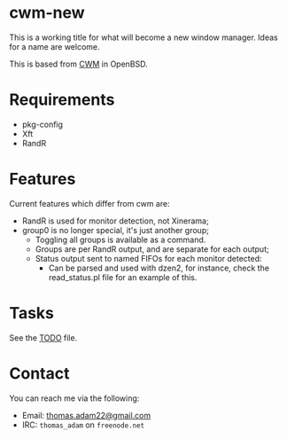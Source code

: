 # cwm-new

This is a working title for what will become a new window manager.  Ideas
for a name are welcome.

This is based from
[CWM](http://cvsweb.openbsd.org/cgi-bin/cvsweb/xenocara/app/cwm/) in
OpenBSD.

# Requirements

* pkg-config
* Xft
* RandR

# Features

Current features which differ from cwm are:

* RandR is used for monitor detection, not Xinerama;
* group0 is no longer special, it's just another group;
  * Toggling all groups is available as a command.
  * Groups are per RandR output, and are separate for each output;
  * Status output sent to named FIFOs for each monitor detected:
    * Can be parsed and used with dzen2, for instance, check the
	  read_status.pl file for an example of this.

# Tasks

See the [TODO](TODO.md) file.

# Contact

You can reach me via the following:

* Email:  thomas.adam22@gmail.com
* IRC:	  ```thomas_adam``` on ```freenode.net```
